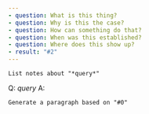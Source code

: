 ```yaml
---
- question: What is this thing?
- question: Why is this the case?
- question: How can something do that?
- question: When was this established?
- question: Where does this show up?
- result: "#2"
---
```


```dual
List notes about "*query*"
```

Q: *query*
A: 

```dual
Generate a paragraph based on "#0"
```